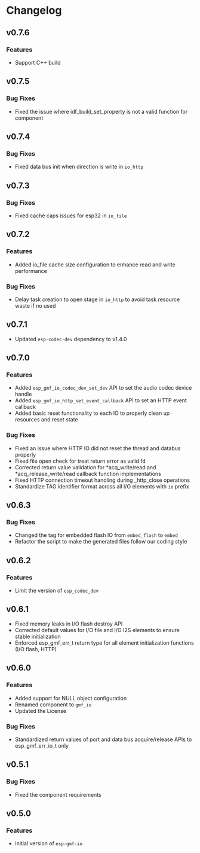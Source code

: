 # Changelog

## v0.7.6

### Features

- Support C++ build

## v0.7.5

### Bug Fixes

- Fixed the issue where idf_build_set_property is not a valid function for component

## v0.7.4

### Bug Fixes

- Fixed data bus init when direction is write in `io_http`

## v0.7.3

### Bug Fixes

- Fixed cache caps issues for esp32 in `io_file`

## v0.7.2

### Features

- Added io_file cache size configuration to enhance read and write performance

### Bug Fixes

- Delay task creation to open stage in `io_http` to avoid task resource waste if no used

## v0.7.1

- Updated `esp-codec-dev` dependency to v1.4.0

## v0.7.0

### Features

- Added `esp_gmf_io_codec_dev_set_dev` API to set the audio codec device handle
- Added `esp_gmf_io_http_set_event_callback` API to set an HTTP event callback
- Added basic reset functionality to each IO to properly clean up resources and reset state

### Bug Fixes
- Fixed an issue where HTTP IO did not reset the thread and databus properly
- Fixed file open check for treat return error as valid fd
- Corrected return value validation for *acq_write/read and *acq_release_write/read callback function implementations
- Fixed HTTP connection timeout handling during _http_close operations
- Standardize TAG identifier format across all I/O elements with `io` prefix


## v0.6.3

### Bug Fixes

- Changed the tag for embedded flash IO from `embed_flash` to `embed`
- Refactor the script to make the generated files follow our coding style

## v0.6.2

### Features

- Limit the version of `esp_codec_dev`

## v0.6.1

- Fixed memory leaks in I/O flash destroy API
- Corrected default values for I/O file and I/O I2S elements to ensure stable initialization
- Enforced esp_gmf_err_t return type for all element initialization functions (I/O flash, HTTP)

## v0.6.0

### Features
- Added support for NULL object configuration
- Renamed component to `gmf_io`
- Updated the License

### Bug Fixes
- Standardized return values of port and data bus acquire/release APIs to esp_gmf_err_io_t only

## v0.5.1

### Bug Fixes

- Fixed the component requirements


## v0.5.0

### Features

- Initial version of `esp-gmf-io`
